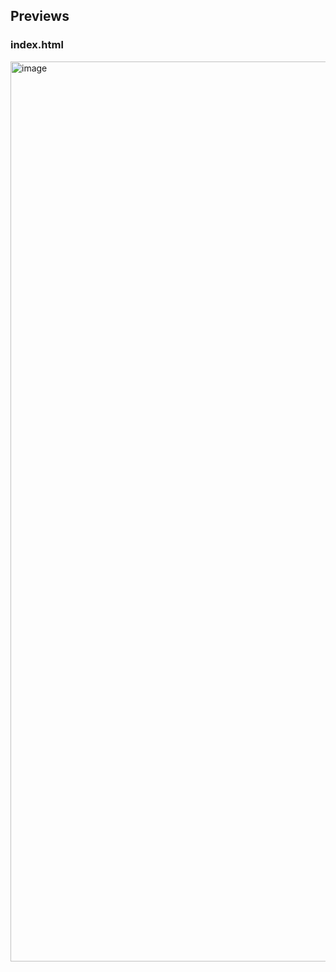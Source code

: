 ## Previews

### index.html

<img width="1440" alt="image" src="https://github.com/kishanrajput23/Love-Babbar-Web-Development-Course/assets/70385488/96767bfa-3dc5-4e18-b831-1ccbc5c05092">
